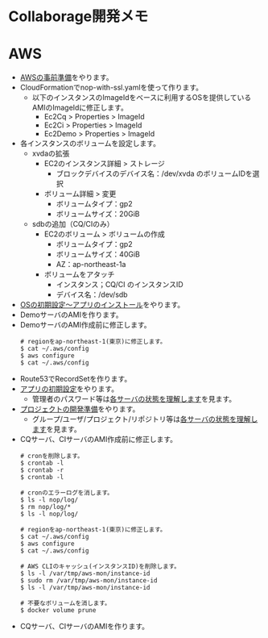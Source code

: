 Collaborage開発メモ
================================================================

# AWS

- [AWSの事前準備](aws.md#事前準備)をやります。
- CloudFormationでnop-with-ssl.yamlを使って作ります。
  - 以下のインスタンスのImageIdをベースに利用するOSを提供しているAMIのImageIdに修正します。
    - Ec2Cq > Properties > ImageId
    - Ec2Ci > Properties > ImageId
    - Ec2Demo > Properties > ImageId
- 各インスタンスのボリュームを設定します。
  - xvdaの拡張
    - EC2のインスタンス詳細 > ストレージ
      - ブロックデバイスのデバイス名：/dev/xvda のボリュームIDを選択
    - ボリューム詳細 > 変更
      - ボリュームタイプ：gp2
      - ボリュームサイズ：20GiB
  - sdbの追加（CQ/CIのみ）
    - EC2のボリューム > ボリュームの作成
      - ボリュームタイプ：gp2
      - ボリュームサイズ：40GiB
      - AZ：ap-northeast-1a
    - ボリュームをアタッチ
      - インスタンス；CQ/CI のインスタンスID
      - デバイス名：/dev/sdb
- [OSの初期設定～アプリのインストール](app.md)をやります。
- DemoサーバのAMIを作ります。
- DemoサーバのAMI作成前に修正します。
  ```
  # regionをap-northeast-1(東京)に修正します。
  $ cat ~/.aws/config
  $ aws configure
  $ cat ~/.aws/config
  ```
- Route53でRecordSetを作ります。
- [アプリの初期設定](init.md)をやります。
  - 管理者のパスワード等は[各サーバの状態を理解します](ami.md#各サーバの状態を理解します)を見ます。
- [プロジェクトの開発準備](dev.md)をやります。
  - グループ/ユーザ/プロジェクト/リポジトリ等は[各サーバの状態を理解します](ami.md#各サーバの状態を理解します)を見ます。
- CQサーバ、CIサーバのAMI作成前に修正します。
  ```
  # cronを削除します。
  $ crontab -l
  $ crontab -r
  $ crontab -l
  
  # cronのエラーログを消します。
  $ ls -l nop/log/
  $ rm nop/log/*
  $ ls -l nop/log/

  # regionをap-northeast-1(東京)に修正します。
  $ cat ~/.aws/config
  $ aws configure
  $ cat ~/.aws/config

  # AWS CLIのキャッシュ(インスタンスID)を削除します。
  $ ls -l /var/tmp/aws-mon/instance-id
  $ sudo rm /var/tmp/aws-mon/instance-id
  $ ls -l /var/tmp/aws-mon/instance-id

  # 不要なボリュームを消します。
  $ docker volume prune
  ```
- CQサーバ、CIサーバのAMIを作ります。
